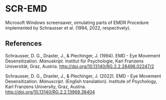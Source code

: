 # SCR-EMD

Microsoft Windows screensaver, simulating parts of EMDR Procedure implemented by Schrausser et al. (1994, 2022, respectively). 

## References

Schrausser, D. G., Draxler, J., & Plechinger, J. (1994). EMD - Eye Movement Desensitization. *Manuskript*. Institut für Psychologie, Karl Franzens Universität, Graz, Austria. http://doi.org/10.13140/RG.2.2.28498.02247/2

Schrausser, D. G., Draxler, J., & Plechinger, J. (2022). EMD - Eye Movement Desensitization. *Manuscript*. (English translation). Institute of Psychology, Karl Franzens University, Graz, Austria. http://doi.org/10.13140/RG.2.2.13968.38404
